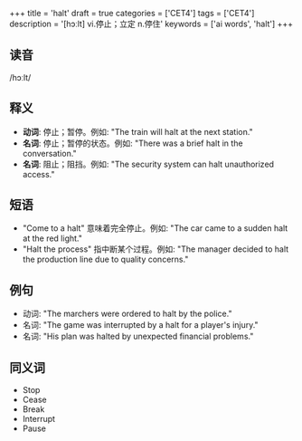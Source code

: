 +++
title = 'halt'
draft = true
categories = ['CET4']
tags = ['CET4']
description = '[hɔːlt] vi.停止；立定 n.停住'
keywords = ['ai words', 'halt']
+++

## 读音
/hɔːlt/

## 释义
- **动词**: 停止；暂停。例如: "The train will halt at the next station."
- **名词**: 停止；暂停的状态。例如: "There was a brief halt in the conversation."
- **名词**: 阻止；阻挡。例如: "The security system can halt unauthorized access."

## 短语
- "Come to a halt" 意味着完全停止。例如: "The car came to a sudden halt at the red light."
- "Halt the process" 指中断某个过程。例如: "The manager decided to halt the production line due to quality concerns."

## 例句
- 动词: "The marchers were ordered to halt by the police."
- 名词: "The game was interrupted by a halt for a player's injury."
- 名词: "His plan was halted by unexpected financial problems."

## 同义词
- Stop
- Cease
- Break
- Interrupt
- Pause
